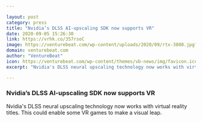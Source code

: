 ```yaml
---

layout: post
category: press
title: "Nvidia’s DLSS AI-upscaling SDK now supports VR"
date: 2020-09-05 15:26:30
link: https://vrhk.co/357rsoC
image: https://venturebeat.com/wp-content/uploads/2020/09/rtx-3080.jpg?w=1200&strip=all
domain: venturebeat.com
author: "VentureBeat"
icon: https://venturebeat.com/wp-content/themes/vb-news/img/favicon.ico
excerpt: "Nvidia's DLSS neural upscaling technology now works with virtual reality titles. This could enable some VR games to make a visual leap."

---
```


### Nvidia’s DLSS AI-upscaling SDK now supports VR

Nvidia's DLSS neural upscaling technology now works with virtual reality titles. This could enable some VR games to make a visual leap.